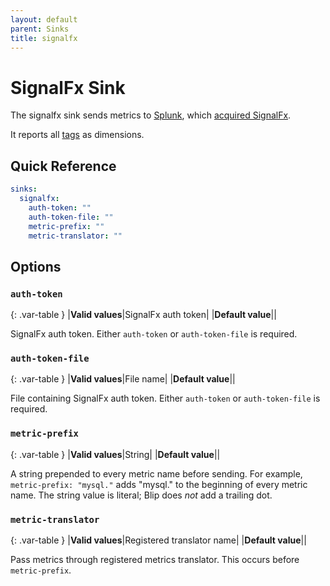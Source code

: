 ```yaml
---
layout: default
parent: Sinks
title: signalfx
---
```


# SignalFx Sink

The signalfx sink sends metrics to [Splunk](https://www.splunk.com/), which [acquired SignalFx](https://www.splunk.com/en_us/newsroom/press-releases/2019/splunk-to-acquire-cloud-monitoring-leader-signalfx.html).

It reports all [tags](../config/config-file#tags) as dimensions.

## Quick Reference

```yaml
sinks:
  signalfx:
    auth-token: ""
    auth-token-file: ""
    metric-prefix: ""
    metric-translator: ""
```

## Options

### `auth-token`

{: .var-table }
|**Valid values**|SignalFx auth token|
|**Default value**||

SignalFx auth token.
Either `auth-token` or `auth-token-file` is required.

### `auth-token-file`

{: .var-table }
|**Valid values**|File name|
|**Default value**||

File containing SignalFx auth token.
Either `auth-token` or `auth-token-file` is required.

### `metric-prefix`

{: .var-table }
|**Valid values**|String|
|**Default value**||

A string prepended to every metric name before sending.
For example, `metric-prefix: "mysql."` adds "mysql." to the beginning of every metric name.
The string value is literal; Blip does _not_ add a trailing dot.

### `metric-translator`

{: .var-table }
|**Valid values**|Registered translator name|
|**Default value**||

Pass metrics through registered metrics translator.
This occurs before `metric-prefix`.
